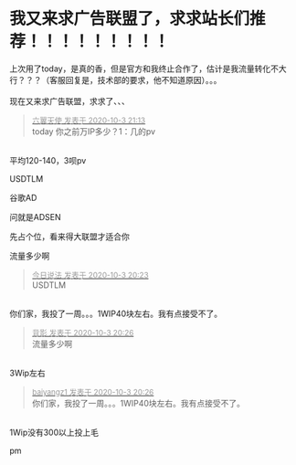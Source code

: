 # 我又来求广告联盟了，求求站长们推荐！！！！！！！！！


上次用了today，是真的香，但是官方和我终止合作了，估计是我流量转化不大行？？？（客服回复是，技术部的要求，他不知道原因）。。。<br />
<br />
现在又来求广告联盟，求求了、、、

<div class="quote"><blockquote><font size="2"><a href="https://www.hostloc.com/forum.php?mod=redirect&amp;goto=findpost&amp;pid=9255684&amp;ptid=750626" target="_blank"><font color="#999999">六翼天使 发表于 2020-10-3 21:13</font></a></font><br />
today 你之前万IP多少？1：几的pv</blockquote></div><br />
平均120-140，3呗pv

USDTLM<br />
<img src="static/image/smiley/default/lol.gif" smilieid="12" border="0" alt="" />

谷歌AD<img id="aimg_RB6bz" onclick="zoom(this, this.src, 0, 0, 0)" class="zoom" src="https://cdn.jsdelivr.net/gh/hishis/forum-master/public/images/patch.gif" onmouseover="img_onmouseoverfunc(this)" onload="thumbImg(this)" border="0" alt="" />

问就是ADSEN

先占个位，看来得大联盟才适合你

流量多少啊

<div class="quote"><blockquote><font size="2"><a href="https://www.hostloc.com/forum.php?mod=redirect&amp;goto=findpost&amp;pid=9255483&amp;ptid=750626" target="_blank"><font color="#999999">今日说法 发表于 2020-10-3 20:23</font></a></font><br />
USDTLM</blockquote></div><br />
你们家，我投了一周。。。1WIP40块左右。我有点接受不了。

<div class="quote"><blockquote><font size="2"><a href="https://www.hostloc.com/forum.php?mod=redirect&amp;goto=findpost&amp;pid=9255498&amp;ptid=750626" target="_blank"><font color="#999999">背影 发表于 2020-10-3 20:26</font></a></font><br />
流量多少啊</blockquote></div><br />
3Wip左右

<div class="quote"><blockquote><font size="2"><a href="https://www.hostloc.com/forum.php?mod=redirect&amp;goto=findpost&amp;pid=9255499&amp;ptid=750626" target="_blank"><font color="#999999">baiyangz1 发表于 2020-10-3 20:26</font></a></font><br />
你们家，我投了一周。。。1WIP40块左右。我有点接受不了。</blockquote></div><br />
1Wip没有300以上投上毛

pm
